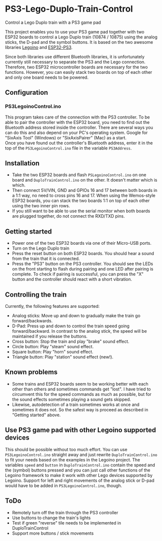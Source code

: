 # PS3-Lego-Duplo-Train-Control
Control a Lego Duplo train with a PS3 game pad

This project enables you to use your PS3 game pad together with two ESP32 boards to control a Lego Duplo train (10874 / 10875) using the analog sticks, the D-pad and the symbol buttons. It is based on the two awesome libraries [Legoino](https://github.com/corneliusmunz/legoino) and [ESP32-PS3](https://github.com/jvpernis/esp32-ps3).  
  
Since both libraries use different Bluetooth libraries, it is unfortunately currently still necessary to separate the PS3 and the Lego connection. Therefore, two ESP32 microcontroller boards are necessary for the two functions. However, you can easily stack two boards on top of each other and only one board needs to be powered.

## Configuration

### PS3LegoinoControl.ino
This program takes care of the connection with the PS3 controller. To be able to pair the controller with the ESP32 board, you need to find out the Bluetooth address stored inside the controller. There are several ways you can do this and also depend on your PC's operating system. Google for "SixAxis Tool" (Windows) or "SixAxisPairer" (Mac) as a start.  
Once you have found out the controller's Bluetooth address, enter it in the top of the `PS3LegoinoControl.ino` file in the variable `PS3Address`.

## Installation
* Take the two ESP32 boards and flash `PSLegoinoControl.ino` on one board and `DuploTrainControl.ino` on the other. It doesn't matter which is which. 
* Then connect 5V/VIN, GND and GPIOs 16 and 17 between both boards in a 1:1 way, no need to cross pins 16 and 17. When using the Wemos-style ESP32 boards, you can stack the two boards 1:1 on top of each other using the two inner pin rows. 
* If you still want to be able to use the serial monitor when both boards are plugged together, do not connect the RXD/TXD pins.

## Getting started
* Power one of the two ESP32 boards via one of their Micro-USB ports.
* Turn on the Lego Duplo train
* Press the reset button on both ESP32 boards. You should hear a sound from the train that it is connected.
* Press the "PS3" button on the PS3 controller. You should see the LEDs on the front starting to flash during pairing and one LED after pairing is complete. To check if pairing is successful, you can press the "X" button and the controller should react with a short vibration.

## Controlling the train
Currently, the following features are supported:
* Analog sticks: Move up and down to gradually make the train go forward/backwards.
* D-Pad: Press up and down to control the train speed going forward/backward. In contrast to the analog stick, the speed will be maintained if you release the buttons.
* Cross button: Stop the train and play "brake" sound effect.
* Circle button: Play "steam" sound effect.
* Square button: Play "horn" sound effect.
* Triangle button: Play "station" sound effect (new!).

## Known problems
* Some trains and ESP32 boards seem to be working better with each other than others and sometimes commands get "lost". I have tried to circumvent this for the speed commands as much as possible, but for the sound effects sometimes playing a sound gets skipped.
* Likewise, autodetection of a train sometimes works at once and sometimes it does not. So the safest way is proceed as described in "Getting started" above.

## Use PS3 game pad with other Legoino supported devices
This should be possible without too much effort. You can use `PS3LegoinoControl.ino` straight away and just rewrite `DuploTrainControl.ino` to fit your needs based on the examples in the Legoino project. The variables `speed` and `button` in `DuploTrainControl.ino` contain the speed and the (symbol) buttons pressed and you can just call other functions of the Legoino framework to make it work with other Lego devices supported by Legoino. Support for left and right movements of the analog stick or D-pad would have to be added in `PS3LegoinoControl.ino`, though.

## ToDo
* Remotely turn off the train through the PS3 controller
* Use buttons to change the train's lights
* Test if green "reverse" tile needs to be implemented in DuploTrainControl
* Support more buttons / stick movements
